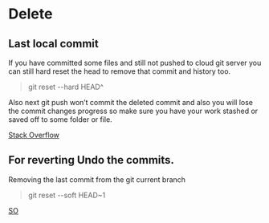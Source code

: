 # Delete

## Last local commit

If you have committed some files and still not pushed to cloud git server you can still hard reset the head to remove that commit and history too.

> git reset --hard HEAD^

Also next git push won’t commit the deleted commit and also you will lose the commit changes progress so make sure you have your work stashed or saved off to some folder or file.

[Stack Overflow](https://stackoverflow.com/questions/8903953/how-to-revert-last-commit-and-remove-it-from-history)




## For reverting Undo the commits.

Removing the last commit from the git current branch 
> git reset --soft HEAD~1  

[SO](https://stackoverflow.com/questions/3197413/how-do-i-delete-unpushed-git-commits)